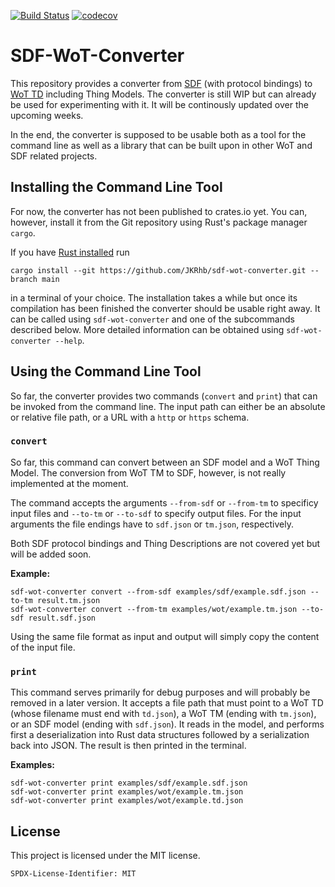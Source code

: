 [![Build Status](https://github.com/JKRhb/sdf-wot-converter/actions/workflows/test.yml/badge.svg)](https://github.com/JKRhb/sdf-wot-converter/actions/workflows/test.yml)
[![codecov](https://codecov.io/gh/JKRhb/sdf-wot-converter/branch/main/graph/badge.svg?token=X7EEI07LXD)](https://codecov.io/gh/JKRhb/sdf-wot-converter)

# SDF-WoT-Converter

This repository provides a converter from [SDF](https://datatracker.ietf.org/doc/html/draft-ietf-asdf-sdf-05) (with protocol bindings) to [WoT TD](https://www.w3.org/TR/wot-thing-description/) including Thing Models.
The converter is still WIP but can already be used for experimenting with it.
It will be continously updated over the upcoming weeks.

In the end, the converter is supposed to be usable both as a tool for the command line as well as a library that can be built upon in other WoT and SDF related projects.

## Installing the Command Line Tool

For now, the converter has not been published to crates.io yet.
You can, however, install it from the Git repository using Rust's package manager `cargo`.

If you have [Rust installed](https://www.rust-lang.org/tools/install) run

```
cargo install --git https://github.com/JKRhb/sdf-wot-converter.git --branch main
```

in a terminal of your choice.
The installation takes a while but once its compilation has been finished the converter should be usable right away.
It can be called using `sdf-wot-converter` and one of the subcommands described below.
More detailed information can be obtained using `sdf-wot-converter --help`.

## Using the Command Line Tool

So far, the converter provides two commands (`convert` and `print`) that can be invoked from the command line.
The input path can either be an absolute or relative file path, or a URL with a `http` or `https` schema.

### `convert`

So far, this command can convert between an SDF model and a WoT Thing Model.
The conversion from WoT TM to SDF, however, is not really implemented at the moment.

The command accepts the arguments `--from-sdf` or `--from-tm` to specificy input files and `--to-tm` or `--to-sdf` to
specify output files. 
For the input arguments the file endings have to `sdf.json` or `tm.json`, respectively.

Both SDF protocol bindings and Thing Descriptions are not covered yet but will be added soon.

**Example:**

```
sdf-wot-converter convert --from-sdf examples/sdf/example.sdf.json --to-tm result.tm.json
sdf-wot-converter convert --from-tm examples/wot/example.tm.json --to-sdf result.sdf.json
```

Using the same file format as input and output will simply copy the content of the input file.

### `print`

This command serves primarily for debug purposes and will probably be removed in a later version.
It accepts a file path that must point to a WoT TD (whose filename must end with `td.json`), a WoT TM (ending with `tm.json`), or an SDF model (ending with `sdf.json`).
It reads in the model, and performs first a deserialization into Rust data structures followed by a serialization back into JSON.
The result is then printed in the terminal.

**Examples:**

```
sdf-wot-converter print examples/sdf/example.sdf.json
sdf-wot-converter print examples/wot/example.tm.json
sdf-wot-converter print examples/wot/example.td.json
```

## License

This project is licensed under the MIT license.

```
SPDX-License-Identifier: MIT
```
